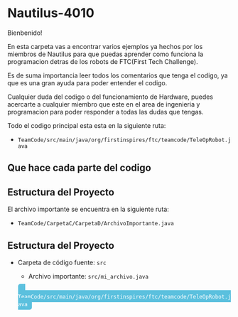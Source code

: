 # Nautilus-4010

Bienbenido! 

En esta carpeta vas a encontrar varios ejemplos ya hechos por los miembros de Nautilus para que puedas aprender como funciona la programacion detras de los robots de FTC(First Tech Challenge).

Es de suma importancia leer todos los comentarios que tenga el codigo, ya que es una gran ayuda para poder entender el codigo.

Cualquier duda del codigo o del funcionamiento de Hardware, puedes acercarte a cualquier miembro que este en el area de ingenieria y programacion para poder responder a todas las dudas que tengas.

Todo el codigo principal esta esta en la siguiente ruta:
- `TeamCode/src/main/java/org/firstinspires/ftc/teamcode/TeleOpRobot.java`
## Que hace cada parte del codigo

## Estructura del Proyecto

El archivo importante se encuentra en la siguiente ruta:

- `TeamCode/CarpetaC/CarpetaD/ArchivoImportante.java`


## Estructura del Proyecto

- Carpeta de código fuente: `src`
  - Archivo importante: `src/mi_archivo.java`



  <a href="TeamCode/src/main/java/org/firstinspires/ftc/teamcode/TeleOpRobot.java" style="color: white; background-color: #5bc0de; padding: 5px 10px; text-decoration: none; border-radius: 5px;">- `TeamCode/src/main/java/org/firstinspires/ftc/teamcode/TeleOpRobot.java`</a>

